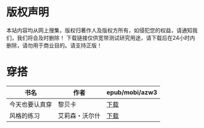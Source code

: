 # 版权声明

本站内容均从网上搜集，版权归著作人及版权方所有，如侵犯您的权益，请通知我们，我们将会及时删除！ 下载链接仅供宽带测试研究用途，请下载后在24小时内删除，请勿用于商业目的。请支持正版！

# 穿搭

| 书名 | 作者 | epub/mobi/azw3 |
| --- | --- | --- |
| 今天也要认真穿 | 黎贝卡 | [下载](https://url89.ctfile.com/f/31084289-1357050472-e38241?p=8866) |
| 风格的练习 | 艾莉森・沃尔什 | [下载](https://url89.ctfile.com/f/31084289-1357046617-f68956?p=8866) |
